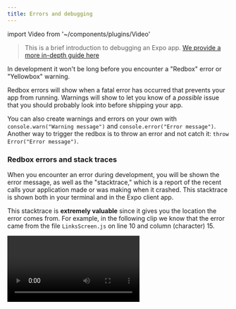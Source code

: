 ```yaml
---
title: Errors and debugging
---
```


import Video from '~/components/plugins/Video'

> This is a brief introduction to debugging an Expo app. [We provide a more in-depth guide here](../../workflow/debugging/)

In development it won't be long before you encounter a "Redbox" error or "Yellowbox" warning.

Redbox errors will show when a fatal error has occurred that prevents your app from running. Warnings will show to let you know of a _possible_ issue that you should probably look into before shipping your app.

You can also create warnings and errors on your own with `console.warn("Warning message")` and `console.error("Error message")`. Another way to trigger the redbox is to throw an error and not catch it: `throw Error("Error message")`.

### Redbox errors and stack traces

When you encounter an error during development, you will be shown the error message, as well as the "stacktrace," which is a report of the recent calls your application made or was making when it crashed. This stacktrace is shown both in your terminal and in the Expo client app.

This stacktrace is **extremely valuable** since it gives you the location the error comes from. For example, in the following clip we know that the error came from the file `LinksScreen.js` on line 10 and column (character) 15.

<Video file="debugging/stacktrace.mp4" />

When we take a look at that file, in line 10, we can see we are calling the function `this.renderText()`. "`this`" refers to our `LinksScreen` component, and `renderText` _should_ be a method in our component, but we haven't declared it! Hence the error message telling us that `this.renderText is undefined` (we haven't told the app that `renderText` is a function it can call, yet). Once we add that declaration in, our app is working again!

This a simple example, but it shows how useful error messages and stacktraces can be if you take the time to decipher them. Debugging errors is one of the most frustrating, but also satisyfing parts of development, and remember that you're never alone! The Expo community and the React and React Native communities are great resources for help when you get stuck. There's a good chance someone else has run into the exact same error as you, so make sure to read the documentation, search the [forums](https://forums.expo.io/), [Github issues](https://github.com/expo/expo/issues/), and [StackOverflow](https://stackoverflow.com/).
